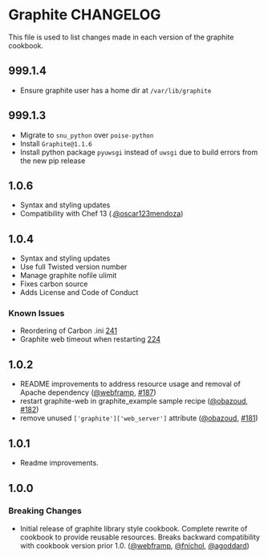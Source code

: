 # Graphite CHANGELOG

This file is used to list changes made in each version of the graphite cookbook.

## 999.1.4

- Ensure graphite user has a home dir at `/var/lib/graphite`

## 999.1.3

- Migrate to `snu_python` over `poise-python`
- Install `Graphite@1.1.6`
- Install python package `pyuwsgi` instead of `uwsgi` due to build errors from
  the new pip release

## 1.0.6

- Syntax and styling updates
- Compatibility with Chef 13 (.[@oscar123mendoza])

## 1.0.4

- Syntax and styling updates
- Use full Twisted version number
- Manage graphite nofile ulimit
- Fixes carbon source
- Adds License and Code of Conduct

### Known Issues

- Reordering of Carbon .ini [241](https://github.com/sous-chefs/graphite/issues/241)
- Graphite web timeout when restarting [224](https://github.com/sous-chefs/graphite/issues/224)

## 1.0.2

- README improvements to address resource usage and removal of Apache dependency ([@webframp], [#187])
- restart graphite-web in graphite_example sample recipe ([@obazoud], [#182])
- remove unused `['graphite']['web_server']` attribute ([@obazoud], [#181])

## 1.0.1

- Readme improvements.

## 1.0.0

### Breaking Changes

- Initial release of graphite library style cookbook. Complete rewrite of cookbook to provide reusable resources. Breaks backward compatibility with cookbook version prior 1.0\. ([@webframp], [@fnichol], [@agoddard])

<!-- - The following link definition list is generated by PimpMyChangelog - -->

[#181]: https://github.com/sous-chefs/graphite/issues/181
[#182]: https://github.com/sous-chefs/graphite/issues/182
[#187]: https://github.com/sous-chefs/graphite/issues/187
[@agoddard]: https://github.com/agoddard
[@fnichol]: https://github.com/fnichol
[@obazoud]: https://github.com/obazoud
[@webframp]: https://github.com/webframp
[@oscar123mendoza]: https://github.com/oscar123mendoza
